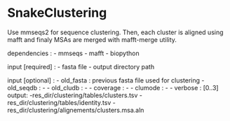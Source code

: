 # SnakeClustering

Use mmseqs2 for sequence clustering. Then, each cluster is aligned using mafft and finaly MSAs are merged with mafft-merge utility. 


dependencies :
    - mmseqs
    - mafft
    - biopython
    
input [required] :
    - fasta file 
    - output directory path
    
input [optional] :
    - old_fasta : previous fasta file used for clustering
    - old_seqdb : -
    - old_cludb : -
    - coverage : - 
    - clumode : - 
    - verbose : [0..3]
output:
    -res_dir/clustering/tables/clusters.tsv 
    -res_dir/clustering/tables/identity.tsv 
    -res_dir/clustering/alignements/clusters.msa.aln
    
